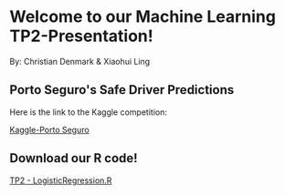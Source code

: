 # Welcome to our Machine Learning TP2-Presentation!

By: Christian Denmark & Xiaohui Ling 


## Porto Seguro's Safe Driver Predictions

Here is the link to the Kaggle competition:

[Kaggle-Porto Seguro](https://www.kaggle.com/c/porto-seguro-safe-driver-prediction)

## Download our R code!
<a href="Source/TP2 - LogisticRegression.R">TP2 - LogisticRegression.R</a>
